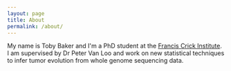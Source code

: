 ```yaml
---
layout: page
title: About
permalink: /about/
---
```


My name is Toby Baker and I'm a PhD student at the [Francis Crick Institute][francis-crick]. I am supervised by Dr Peter Van Loo and work on new statistical techniques to infer tumor evolution from whole genome sequencing data.

[francis-crick]: https://www.crick.ac.uk/
